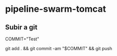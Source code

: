 # pipeline-swarm-tomcat

## Subir a git

COMMIT="Test"

git add . && git commit -am "$COMMIT" && git push
